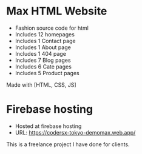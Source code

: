 # Max HTML Website

- Fashion source code for html
- Includes 12 homepages
- Includes 1 Contact page
- Includes 1 About page
- Includes 1 404 page
- Includes 7 Blog pages
- Includes 6 Cate pages
- Includes 5 Product pages

Made with [HTML, CSS, JS]

# Firebase hosting

- Hosted at firebase hosting
- URL: https://codersx-tokyo-demomax.web.app/

This is a freelance project I have done for clients.